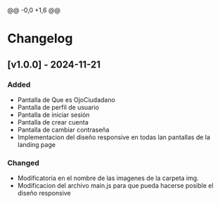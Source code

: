 @@ -0,0 +1,6 @@
# Changelog
## [v1.0.0] - 2024-11-21
### Added
- Pantalla de Que es OjoCiudadano
- Pantalla de perfil de usuario
- Pantalla de iniciar sesión
- Pantalla de crear cuenta
- Pantalla de cambiar contraseña
- Implementacion del diseño responsive en todas lan pantallas de la landing page
### Changed
- Modificatoria en el nombre de las imagenes de la carpeta img. 
- Modificacion del archivo main.js para que pueda hacerse posible el diseño responsive 